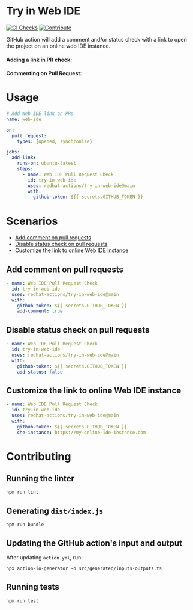 # Try in Web IDE

[![CI Checks](https://github.com/redhat-actions/try-in-web-ide/actions/workflows/ci.yml/badge.svg)](https://github.com/redhat-actions/try-in-web-ide/actions/workflows/ci.yml)
[![Contribute](https://www.eclipse.org/che/contribute.svg)](https://workspaces.openshift.com#https://github.com/redhat-actions/try-in-web-ide)

GitHub action will add a comment and/or status check with a link to open the project on an online web IDE instance.

#### Adding a link in PR check:

#### Commenting on Pull Request:

# Usage
```yaml
# Add Web IDE link on PRs
name: web-ide

on:
  pull_request:
    types: [opened, synchronize]

jobs:
  add-link:
    runs-on: ubuntu-latest
    steps:
      - name: Web IDE Pull Request Check
        id: try-in-web-ide
        uses: redhat-actions/try-in-web-ide@main
        with:
          github-token: ${{ secrets.GITHUB_TOKEN }}
```

# Scenarios
- [Add comment on pull requests](#add-comment-on-pull-requests)
- [Disable status check on pull requests](#disable-status-check-on-pull-requests)
- [Customize the link to online Web IDE instance](#customize-the-link-to-online-web-ide-instance)

## Add comment on pull requests

```yaml
- name: Web IDE Pull Request Check
  id: try-in-web-ide
  uses: redhat-actions/try-in-web-ide@main
  with:
    github-token: ${{ secrets.GITHUB_TOKEN }}
    add-comment: true
```

## Disable status check on pull requests

```yaml
- name: Web IDE Pull Request Check
  id: try-in-web-ide
  uses: redhat-actions/try-in-web-ide@main
  with:
    github-token: ${{ secrets.GITHUB_TOKEN }}
    add-status: false
```

## Customize the link to online Web IDE instance

```yaml
- name: Web IDE Pull Request Check
  id: try-in-web-ide
  uses: redhat-actions/try-in-web-ide@main
  with:
    github-token: ${{ secrets.GITHUB_TOKEN }}
    che-instance: https://my-online-ide-instance.com
```

# Contributing
## Running the linter
```
npm run lint
```
## Generating `dist/index.js`
```
npm run bundle
```
## Updating the GitHub action's input and output
After updating `action.yml`, run:
```
npx action-io-generator -o src/generated/inputs-outputs.ts
```
## Running tests
```
npm run test
```